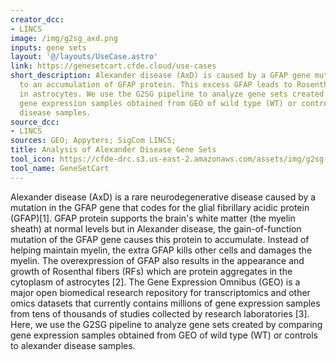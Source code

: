 ```yaml
---
creator_dcc:
- LINCS
image: /img/g2sg_axd.png
inputs: gene sets
layout: '@/layouts/UseCase.astro'
link: https://genesetcart.cfde.cloud/use-cases
short_description: Alexander disease (AxD) is caused by a GFAP gene mutation, leading
  to an accumulation of GFAP protein. This excess GFAP leads to Rosenthal fibers (RFs)
  in astrocytes. We use the G2SG pipeline to analyze gene sets created by comparing
  gene expression samples obtained from GEO of wild type (WT) or controls to Alexander
  disease samples.
source_dcc:
- LINCS
sources: GEO; Appyters; SigCom LINCS;
title: Analysis of Alexander Disease Gene Sets
tool_icon: https://cfde-drc.s3.us-east-2.amazonaws.com/assets/img/g2sg-logo.png
tool_name: GeneSetCart
---
```

Alexander disease (AxD) is a rare neurodegenerative disease caused by a mutation in the GFAP gene that codes for the glial fibrillary acidic protein (GFAP)[1]. GFAP protein supports the brain's white matter (the myelin sheath) at normal levels but in Alexander disease, the gain-of-function mutation of the GFAP gene causes this protein to accumulate. Instead of helping maintain myelin, the extra GFAP kills other cells and damages the myelin. The overexpression of GFAP also results in the appearance and growth of Rosenthal fibers (RFs) which are protein aggregates in the cytoplasm of astrocytes [2]. The Gene Expression Omnibus (GEO) is a major open biomedical research repository for transcriptomics and other omics datasets that currently contains millions of gene expression samples from tens of thousands of studies collected by research laboratories [3]. Here, we use the G2SG pipeline to analyze gene sets created by comparing gene expression samples obtained from GEO of wild type (WT) or controls to alexander disease samples.